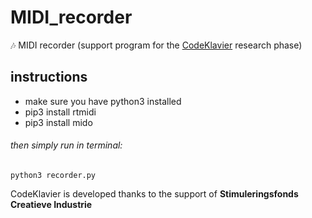 # MIDI_recorder
 :notes: MIDI recorder (support program for the [CodeKlavier](https://codeklavier.space) research phase)

## instructions

- make sure you have python3 installed
- pip3 install rtmidi
- pip3 install mido

###### then simply run in terminal:

`python3 recorder.py`

CodeKlavier is developed thanks to the support of **Stimuleringsfonds Creatieve Industrie**
